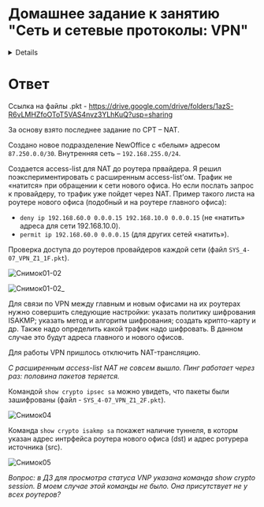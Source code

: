 # Домашнее задание к занятию "Сеть и сетевые протоколы: VPN"
<details>
Это задание обязательное к выполнению. 
Пожалуйста, присылайте на проверку всю задачу сразу. Любые вопросы по решению задач задавайте в чате учебной группы.

--- 

### Цели задания: 
1. познакомиться с процессом создания VPN (Site-to-Site);
2. научиться создавать VPN-соединение и конфигурировать ее;
3. создать VPN туннель с помощью протокола IPSec.

Данная практика закрепляет знания о создании и настройки виртуальной частной сети. Эти навыки пригодятся для создания собственных сервисов и повышению безопасности сети.

### Чеклист готовности к домашнему заданию
- Прочитайте статью ["Как пользоваться программой Cisco Packet Tracer"](https://pc.ru/articles/osnovy-raboty-s-cisco-packet-tracer)
- Установите программу Cisco Packet Tracer на своем компьютере 
- Выполните домашние задание ["4.6. Сеть и сетевые протоколы: NAT"](https://github.com/netology-code/snet-homeworks/blob/snet-18/4-05.md)

### Инструкция по выполнению: 
- Сделайте скриншоты из Cisco Packet Tracer по итогам выполнения задания 
- Отправьте на проверку в личном кабинете Нетологии скриншоты. Файлы прикрепите в раздел "решение" в практическом задании.
- В комментариях к решению в личном кабинете Нетологии напишите пояснения к полученным результатам. 

---

## Задание. Создание дополнительного офиса и настройка ISAKMP-туннеля для согласования параметров протокола.

### Описание задания
Руководство решило открыть новый филиал в соседней области. Перед вами стоит задача  между главным офисом и филиалом создать VPN-туннель. Новый филиал подключен к тому же интернет-провайдеру. Но имеет другие “белые” ip-адреса для подключения: 87.250.0.0/30

### Требование к результату
- Вы должны отправить файл .pkt с выполненным заданием
- К выполненной задаче добавьте скриншоты с доступностью “внешней сети” и ответы на вопросы.

### Процесс выполнения
1. Запустите программу Cisco Packet Tracer
2. В программе Cisco Packet Tracer загрузите предыдущую практическую работу.
3. На маршрутизаторе интернет-провайдера добавьте в модуль физически порты GLC-TE, предварительно его выключив.
4. Создайте сеть нового филиала, состоящую из 3 ПК, 1 коммутатора и 1 маршрутизатора.
5. Создайте сетевую связность между маршрутизатором филиала и маршрутизатором интернет-провайдера, согласно условиям.
6. На маршрутизаторе филиала создайте NAT-трансляцию с помощью access-листов для внутренней сети. Адресацию внутри сети филиала можно использовать любую.
7. На маршрутизаторе главного офиса настройте политики ISAKMP: 

*R1(config)#  crypto isakmp policy 1*

*R1(config-isakmp)# encr 3des - метод шифрования*

*R1(config-isakmp)# hash md5 - алгоритм хеширования*

*R1(config-isakmp)# authentication pre-share - использование предварительного общего ключа (PSK) в качестве метода проверки подлинности*

*R1(config-isakmp)# group 2 - группа Диффи-Хеллмана, которая будет использоваться*

*R1(config-isakmp)# lifetime 86400 - время жизни ключа сеанса*

8. Укажите Pre-Shared ключ для аутентификации с маршрутизатором филиала. Проверьте доступность с любого конечного устройства доступность роутера интернет-провайдера, командой ping.
9. Создайте набор преобразования (Transform Set), используемого для защиты наших данных.

*crypto ipsec transform-set <название> esp-3des esp-md5-hmac*

10. Создайте крипто-карту с указанием внешнего ip-адреса интерфейса и привяжите его к интерфейсу.

*R1(config)# crypto map <название> 10 ipsec-isakmp*

*R1(config-crypto-map)# set peer <ip-address>*

*R1(config-crypto-map)# set transform-set <название>*

*R1(config-crypto-map)# match address <название access-листа>*

*R1(config- if)# crypto map <название крипто-карты>*

10. Проделайте вышеуказанные операции на маршрутизаторе филиала в соответствии ip-адресов и access-листов и отключите NAT-трансляцию сетевых адресов.
11. Проверьте сетевую доступность между роутерами командой ping.
12. Проверьте установившееся VPN-соединение на каждом роутере командой: “show crypto session”. Статус должен быть UP-ACTIVE. Сделайте скриншот.
13. Ответ внесите в комментарии к решению задания в личном кабинете Нетологии

### Топология после выполнения задания должна выглядеть следующим образом:
[![](https://i.postimg.cc/SRYBKKtR/oYEo8eD2.jpg)](https://postimg.cc/T5G77Txv)

### Критерии оценки
1. Задание выполнено полностью.
2. К заданию прикреплены скриншоты статусов VPN-соединений и доступности сетей двух офисов.
3. Отображены настройки конфигурации VPN.
 
</details>

# Ответ

Ссылка на файлы .pkt - https://drive.google.com/drive/folders/1azS-R6vLMHZfoOToT5VAS4nvz3YLhKuQ?usp=sharing
  
За основу взято последнее задание по CPT – NAT.

Создано новое подразделение NewOffice с «белым» адресом `87.250.0.0/30`. Внутренняя сеть – `192.168.255.0/24`.

Создается access-list для NAT до роутера првайдера. Я решил поэкспериментировать с расширенным access-list’ом. Трафик не «натится» при обращении к сети нового офиса. Но если послать запрос к провайдеру, то трафик уже пойдет через NAT.
Пример такого листа на роутере нового офиса (подобный и на роутере главного офиса):
- `deny ip 192.168.60.0 0.0.0.15 192.168.10.0 0.0.0.15` (не «натить» адреса для сети 192.168.10.0).
- `permit ip 192.168.60.0 0.0.0.15` (для других сетей «натить»).

Проверка доступа до роутеров провайдеров каждой сети (файл `SYS_4-07_VPN_Z1_1F.pkt`).

![Снимок01-02](https://user-images.githubusercontent.com/121082757/225212226-dafc7ed6-07a8-47c0-b239-67ae8dbf34bb.PNG)
  
![Снимок01-02_](https://user-images.githubusercontent.com/121082757/225212242-17bdc4f3-1246-463e-afd5-af42d3eebd42.PNG)

Для связи по VPN между главным и новым офисами на их роутерах нужно совершить следующие настройки: указать политику шифрования ISAKMP; указать метод и алгоритм шифрования; создать крипто-карту и др. Также надо определить какой трафик надо шифровать. В данном случае это будут адреса главного и нового офисов.

Для работы VPN пришлось отключить NAT-трансляцию.

*С расширенным access-list NAT не совсем вышло. Пинг работает через раз: половина пакетов теряется.*

Командой `show crypto ipsec sa` можно увидеть, что пакеты были зашифрованы (файл - `SYS_4-07_VPN_Z1_2F.pkt`).

![Снимок04](https://user-images.githubusercontent.com/121082757/225212926-23b8fe25-f6db-4614-89fa-57d90350f300.PNG)

Команда `show crypto isakmp sa` покажет наличие туннеля, в которм указан адрес интрфейса роутера нового офиса (dst) и адрес ротурера источника (src).

 ![Снимок05](https://user-images.githubusercontent.com/121082757/225212959-06f749d0-5ec6-4a0d-b1e9-01714c9739ce.PNG)

*Вопрос: в ДЗ для просмотра статуса VNP указана команда show crypto session. В моем случае этой команды не было. Она присутствует не у всех роутеров?*

  
  
  
